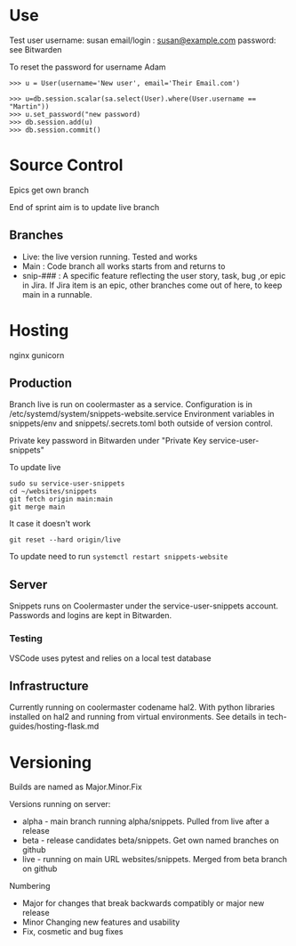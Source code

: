 # Use

Test user
username: susan
email/login : susan@example.com
password: see Bitwarden

To reset the password for username Adam

```
>>> u = User(username='New user', email='Their Email.com')

>>> u=db.session.scalar(sa.select(User).where(User.username == "Martin"))
>>> u.set_password("new password)
>>> db.session.add(u)
>>> db.session.commit()
```

# Source Control

Epics get own branch

End of sprint aim is to update live branch

## Branches

* Live: the live version running. Tested and works
* Main : Code branch all works starts from and returns to
* snip-### : A specific feature reflecting the user story, task, bug ,or epic in Jira. If Jira item is an epic, other branches come out of here, to keep main in a runnable.

# Hosting

nginx
gunicorn

## Production 
Branch live is run on coolermaster as a service. Configuration is in /etc/systemd/system/snippets-website.service
Environment variables in snippets/env and snippets/.secrets.toml both outside of version control.

Private key password in Bitwarden under "Private Key service-user-snippets"

To update live
```
sudo su service-user-snippets
cd ~/websites/snippets
git fetch origin main:main
git merge main
```

It case it doesn't work

```
git reset --hard origin/live
```

To update need to run ```systemctl restart snippets-website```

## Server
Snippets runs on Coolermaster under the service-user-snippets account. Passwords and logins are kept in Bitwarden. 

### Testing

VSCode uses pytest and relies on a local test database


## Infrastructure
Currently running on coolermaster codename hal2.
With python libraries installed on hal2 and running from virtual environments. See details in tech-guides/hosting-flask.md

# Versioning

Builds are named as Major.Minor.Fix

Versions running on server:
* alpha - main branch running alpha/snippets. Pulled from live after a release
* beta - release candidates beta/snippets. Get own named branches on github
* live - running on main URL websites/snippets. Merged from beta branch on github

Numbering
* Major for changes that break backwards compatibly or major new release
* Minor Changing new features and usability
* Fix, cosmetic and bug fixes

